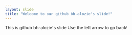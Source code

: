```yaml
---
layout: slide
title: "Welcome to our github bh-alozie's slide!"
---
```

This is github bh-alozie's slide
Use the left arrow to go back!